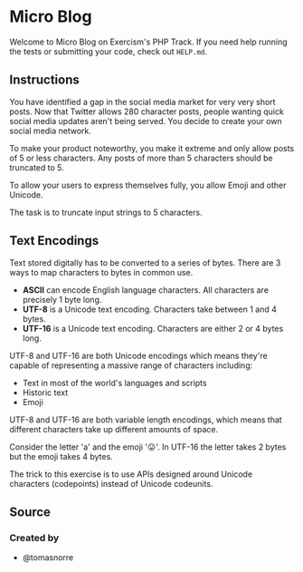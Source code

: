 # Micro Blog

Welcome to Micro Blog on Exercism's PHP Track.
If you need help running the tests or submitting your code, check out `HELP.md`.

## Instructions

You have identified a gap in the social media market for very very short posts.
Now that Twitter allows 280 character posts, people wanting quick social media updates aren't being served.
You decide to create your own social media network.

To make your product noteworthy, you make it extreme and only allow posts of 5 or less characters.
Any posts of more than 5 characters should be truncated to 5.

To allow your users to express themselves fully, you allow Emoji and other Unicode.

The task is to truncate input strings to 5 characters.

## Text Encodings

Text stored digitally has to be converted to a series of bytes.
There are 3 ways to map characters to bytes in common use.

- **ASCII** can encode English language characters.
  All characters are precisely 1 byte long.
- **UTF-8** is a Unicode text encoding.
  Characters take between 1 and 4 bytes.
- **UTF-16** is a Unicode text encoding.
  Characters are either 2 or 4 bytes long.

UTF-8 and UTF-16 are both Unicode encodings which means they're capable of representing a massive range of characters including:

- Text in most of the world's languages and scripts
- Historic text
- Emoji

UTF-8 and UTF-16 are both variable length encodings, which means that different characters take up different amounts of space.

Consider the letter 'a' and the emoji '😛'.
In UTF-16 the letter takes 2 bytes but the emoji takes 4 bytes.

The trick to this exercise is to use APIs designed around Unicode characters (codepoints) instead of Unicode codeunits.

## Source

### Created by

- @tomasnorre